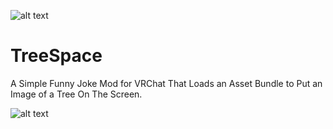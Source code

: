 ![alt text](https://img.shields.io/discord/657533624052219905?color=%23000000&label=The%20Ministry&style=for-the-badge)
# TreeSpace
A Simple Funny Joke Mod for VRChat That Loads an Asset Bundle to Put an Image of a Tree On The Screen.

![alt text](https://pays.host/uploads/0f89e48f-080c-4208-8573-fc5627dfdf0f/zp1yBlj0.jpg)
